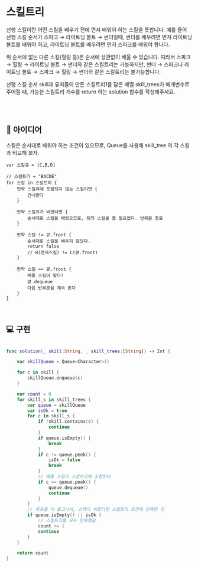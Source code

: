 # 스킬트리

선행 스킬이란 어떤 스킬을 배우기 전에 먼저 배워야 하는 스킬을 뜻합니다.
예를 들어 선행 스킬 순서가 스파크 → 라이트닝 볼트 → 썬더일때, 썬더를 배우려면 먼저 라이트닝 볼트를 배워야 하고, 라이트닝 볼트를 배우려면 먼저 스파크를 배워야 합니다.

위 순서에 없는 다른 스킬(힐링 등)은 순서에 상관없이 배울 수 있습니다. 따라서 스파크 → 힐링 → 라이트닝 볼트 → 썬더와 같은 스킬트리는 가능하지만, 썬더 → 스파크나 라이트닝 볼트 → 스파크 → 힐링 → 썬더와 같은 스킬트리는 불가능합니다.

선행 스킬 순서 skill과 유저들이 만든 스킬트리1를 담은 배열 skill_trees가 매개변수로 주어질 때, 가능한 스킬트리 개수를 return 하는 solution 함수를 작성해주세요.

<br/>
<br/>

## 🧐 아이디어

스킬은 순서대로 배워야 하는 조건이 있으므로, Queue를 사용해 skill_tree 의 각 스킬과 비교해 보자.

```
var 스킬큐 = [C,B,D]

// 스킬트리 = "BACDE"
for 스킬 in 스킬트리 {
    만약 스킬큐에 포함되지 않는 스킬이면 {
        건너뛴다
    }

    만약 스킬큐가 비었다면 {
        순서대로 스킬을 배웠으므로, 뒤의 스킬을 볼 필요없다. 반복문 종료
    }

    만약 스킬 != 큐.front {
        순서대로 스킬을 배우지 않았다.
        return false
        // B(현재스킬) != C(큐.front)
    }

    만약 스킬 == 큐.front {
        배울 스킬이 맞다!
        큐.dequeue
        다음 반복문을 계속 돈다
    }
}
```

<br/>

## 💻 구현

```swift

func solution(_ skill:String, _ skill_trees:[String]) -> Int {

    var skillQueue = Queue<Character>()

    for c in skill {
        skillQueue.enqueue(c)
    }

    var count = 0
    for skill_s in skill_trees {
        var queue = skillQueue
        var isOk = true
        for c in skill_s {
            if !skill.contains(c) {
                continue
            }
            if queue.isEmpty() {
                break
            }
            if c != queue.peek() {
                isOk = false
                break
            }
            // 배울 스킬이 스킬트리에 포함된다
            if c == queue.peek() {
                queue.dequeue()
                continue
            }
        }
        // 루프를 다 돌고나서, 스택이 비었다면 스킬트리 조건에 만족한 것
        if queue.isEmpty() || isOk {
            // 스킬트리를 모두 만족했음
            count += 1
            continue
        }
    }

    return count
}
```
